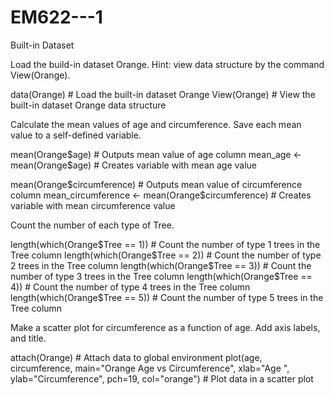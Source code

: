 # EM622---1
Built-in Dataset

Load the build-in dataset Orange. Hint: view data structure by the command View(Orange).

data(Orange) # Load the built-in dataset Orange
View(Orange) # View the built-in dataset Orange data structure

Calculate the mean values of age and circumference. Save each mean value to a self-defined variable.

mean(Orange$age) # Outputs mean value of age column
mean_age <- mean(Orange$age) # Creates variable with mean age value

mean(Orange$circumference) # Outputs mean value of circumference column
mean_circumference <- mean(Orange$circumference) # Creates variable with mean circumference value

Count the number of each type of Tree.

length(which(Orange$Tree == 1)) # Count the number of type 1 trees in the Tree column
length(which(Orange$Tree == 2)) # Count the number of type 2 trees in the Tree column
length(which(Orange$Tree == 3)) # Count the number of type 3 trees in the Tree column
length(which(Orange$Tree == 4)) # Count the number of type 4 trees in the Tree column
length(which(Orange$Tree == 5)) # Count the number of type 5 trees in the Tree column

Make a scatter plot for circumference as a function of age. Add axis labels, and title.

attach(Orange) # Attach data to global environment
plot(age, circumference, main="Orange Age vs Circumference", 
     xlab="Age ", ylab="Circumference", pch=19, col="orange") # Plot data in a scatter plot

